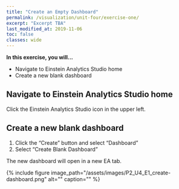 ```yaml
---
title: "Create an Empty Dashboard"
permalink: /visualization/unit-four/exercise-one/
excerpt: "Excerpt TBA"
last_modified_at: 2019-11-06
toc: false
classes: wide
---
```


**In this exercise, you will...**

* Navigate to Einstein Analytics Studio home
* Create a new blank dashboard



<!-- -------------------- TASK BOUNDARY -------------------- -->


## Navigate to Einstein Analytics Studio home
Click the Einstein Analytics Studio icon in the upper left.


## Create a new blank dashboard
1. Click the “Create” button and select “Dashboard”
2. Select “Create Blank Dashboard”

The new dashboard will open in a new EA tab.

{% include figure image_path="/assets/images/P2_U4_E1_create-dashboard.png" alt="" caption="" %}

